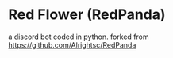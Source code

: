 # Red Flower (RedPanda)
a discord bot coded in python. forked from https://github.com/Alrightsc/RedPanda
